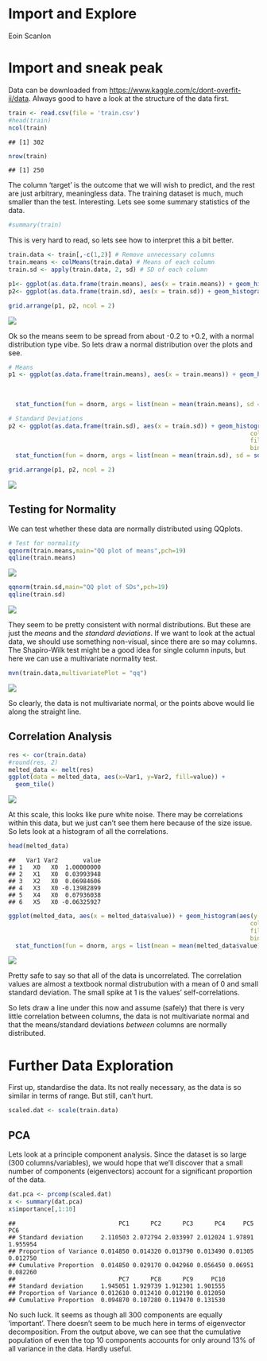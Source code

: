 Import and Explore
================
Eoin Scanlon

# Import and sneak peak

Data can be downloaded from
<https://www.kaggle.com/c/dont-overfit-ii/data>. Always good to have a
look at the structure of the data first.

``` r
train <- read.csv(file = 'train.csv')
#head(train)
ncol(train)
```

    ## [1] 302

``` r
nrow(train)
```

    ## [1] 250

The column ‘target’ is the outcome that we will wish to predict, and the
rest are just arbitrary, meaningless data. The training dataset is much,
much smaller than the test. Interesting. Lets see some summary
statistics of the data.

``` r
#summary(train)
```

This is very hard to read, so lets see how to interpret this a bit
better.

``` r
train.data <- train[,-c(1,2)] # Remove unnecessary columns
train.means <- colMeans(train.data) # Means of each column
train.sd <- apply(train.data, 2, sd) # SD of each column

p1<- ggplot(as.data.frame(train.means), aes(x = train.means)) + geom_histogram(color="black", fill="blue",binwidth = 0.01)
p2<- ggplot(as.data.frame(train.sd), aes(x = train.sd)) + geom_histogram(color="black", fill="green",binwidth = 0.01)

grid.arrange(p1, p2, ncol = 2)
```

![](1.-Import-and-Explore_files/figure-gfm/unnamed-chunk-3-1.png)<!-- -->

Ok so the means seem to be spread from about -0.2 to +0.2, with a normal
distribution type vibe. So lets draw a normal distribution over the
plots and see.

``` r
# Means
p1 <- ggplot(as.data.frame(train.means), aes(x = train.means)) + geom_histogram(aes(y =..density..),
                                                                          color="black", 
                                                                          fill="blue",
                                                                          binwidth = 0.01) + 
  stat_function(fun = dnorm, args = list(mean = mean(train.means), sd = sd(train.means)))

# Standard Deviations
p2 <- ggplot(as.data.frame(train.sd), aes(x = train.sd)) + geom_histogram(aes(y =..density..),
                                                                    color="black", 
                                                                    fill="green",
                                                                    binwidth = 0.01) +
  stat_function(fun = dnorm, args = list(mean = mean(train.sd), sd = sd(train.sd)))

grid.arrange(p1, p2, ncol = 2)
```

![](1.-Import-and-Explore_files/figure-gfm/unnamed-chunk-4-1.png)<!-- -->

## Testing for Normality

We can test whether these data are normally distributed using QQplots.

``` r
# Test for normality
qqnorm(train.means,main="QQ plot of means",pch=19)
qqline(train.means)
```

![](1.-Import-and-Explore_files/figure-gfm/unnamed-chunk-5-1.png)<!-- -->

``` r
qqnorm(train.sd,main="QQ plot of SDs",pch=19)
qqline(train.sd)
```

![](1.-Import-and-Explore_files/figure-gfm/unnamed-chunk-5-2.png)<!-- -->

They seem to be pretty consistent with normal distributions. But these
are just the *means* and the *standard deviations*. If we want to look
at the actual data, we should use something non-visual, since there are
so may columns. The Shapiro-Wilk test might be a good idea for single
column inputs, but here we can use a multivariate normality
test.

``` r
mvn(train.data,multivariatePlot = "qq")
```

![](1.-Import-and-Explore_files/figure-gfm/unnamed-chunk-6-1.png)<!-- -->

So clearly, the data is not multivariate normal, or the points above
would lie along the straight line.

## Correlation Analysis

``` r
res <- cor(train.data)
#round(res, 2)
melted_data <- melt(res)
ggplot(data = melted_data, aes(x=Var1, y=Var2, fill=value)) + 
  geom_tile()
```

![](1.-Import-and-Explore_files/figure-gfm/unnamed-chunk-7-1.png)<!-- -->

At this scale, this looks like pure white noise. There may be
correlations within this data, but we just can’t see them here because
of the size issue. So lets look at a histogram of all the correlations.

``` r
head(melted_data)
```

    ##   Var1 Var2       value
    ## 1   X0   X0  1.00000000
    ## 2   X1   X0  0.03993948
    ## 3   X2   X0  0.06984606
    ## 4   X3   X0 -0.13982899
    ## 5   X4   X0  0.07936038
    ## 6   X5   X0 -0.06325927

``` r
ggplot(melted_data, aes(x = melted_data$value)) + geom_histogram(aes(y =..density..),
                                                                    color="black", 
                                                                    fill="yellow",
                                                                    binwidth = 0.01) + 
  stat_function(fun = dnorm, args = list(mean = mean(melted_data$value), sd = sd(melted_data$value)))
```

![](1.-Import-and-Explore_files/figure-gfm/unnamed-chunk-8-1.png)<!-- -->

Pretty safe to say so that all of the data is uncorrelated. The
correlation values are almost a textbook normal distrubution with a mean
of 0 and small standard deviation. The small spike at 1 is the values’
self-correlations.

So lets draw a line under this now and assume (safely) that there is
very little correlation between columns, the data is not multivariate
normal and that the means/standard deviations *between* columns are
normally distributed.

# Further Data Exploration

First up, standardise the data. Its not really necessary, as the data is
so similar in terms of range. But still, can’t hurt.

``` r
scaled.dat <- scale(train.data)
```

## PCA

Lets look at a principle component analysis. Since the dataset is so
large (300 columns/variables), we would hope that we’ll discover that a
small number of components (eigenvectors) account for a significant
proportion of the data.

``` r
dat.pca <- prcomp(scaled.dat)
x <- summary(dat.pca)
x$importance[,1:10]
```

    ##                             PC1      PC2      PC3      PC4     PC5      PC6
    ## Standard deviation     2.110503 2.072794 2.033997 2.012024 1.97891 1.955954
    ## Proportion of Variance 0.014850 0.014320 0.013790 0.013490 0.01305 0.012750
    ## Cumulative Proportion  0.014850 0.029170 0.042960 0.056450 0.06951 0.082260
    ##                             PC7      PC8      PC9     PC10
    ## Standard deviation     1.945051 1.929739 1.912301 1.901555
    ## Proportion of Variance 0.012610 0.012410 0.012190 0.012050
    ## Cumulative Proportion  0.094870 0.107280 0.119470 0.131530

No such luck. It seems as though all 300 components are equally
‘important’. There doesn’t seem to be much here in terms of
eigenvector decomposition. From the output above, we can see that the
cumulative population of even the top 10 components accounts for only
around 13% of all variance in the data. Hardly useful.
